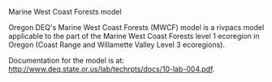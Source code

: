 Marine West Coast Forests model

Oregon DEQ's Marine West Coast Forests (MWCF) model is a rivpacs model applicable to the part of the Marine West Coast Forests level 1 ecoregion in Oregon (Coast Range and Willamette Valley Level 3 ecoregions).

Documentation for the model is at: http://www.deq.state.or.us/lab/techrpts/docs/10-lab-004.pdf.